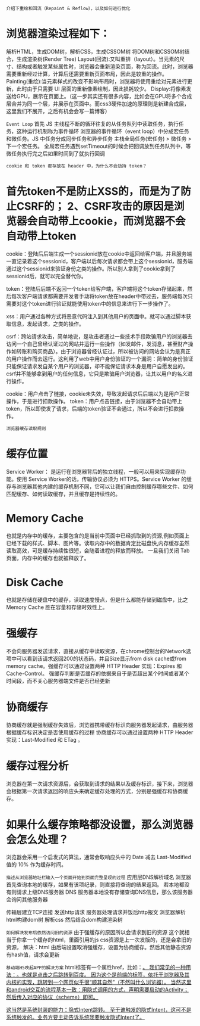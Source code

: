 `介绍下重绘和回流（Repaint & Reflow），以及如何进行优化`
# 浏览器渲染过程如下：
解析HTML，生成DOM树，解析CSS，生成CSSOM树
将DOM树和CSSOM树结合，生成渲染树(Render Tree)
Layout(回流):又叫重排（layout）。当元素的尺寸、结构或者触发某些属性时，浏览器会重新渲染页面，称为回流。此时，浏览器需要重新经过计算，计算后还需要重新页面布局，因此是较重的操作。
Painting(重绘):当元素样式的改变不影响布局时，浏览器将使用重绘对元素进行更新，此时由于只需要 UI 层面的重新像素绘制，因此损耗较少。
Display:将像素发送给GPU，展示在页面上。（这一步其实还有很多内容，比如会在GPU将多个合成层合并为同一个层，并展示在页面中。而css3硬件加速的原理则是新建合成层，这里我们不展开，之后有机会会写一篇博客）


`Event Loop`
首先 JS 主线程不断的循环往复的从任务队列中读取任务，执行任务，这种运行机制称为事件循环
浏览器的事件循环（event loop）中分成宏任务和微任务。JS 中任务分成同步任务和异步任务
主栈全局任务(宏任务) > 微任务 > 下一个宏任务。
全局宏任务遇到setTimeout的时候会把回调放到任务队列中，等微任务执行完之后如果时间到了就执行回调



`cookie 和 token 都存放在 header 中，为什么不会劫持 token？`
# 首先token不是防止XSS的，而是为了防止CSRF的； 2、CSRF攻击的原因是浏览器会自动带上cookie，而浏览器不会自动带上token
cookie：登陆后后端生成一个sessionid放在cookie中返回给客户端，并且服务端一直记录着这个sessionid，客户端以后每次请求都会带上这个sessionid，服务端通过这个sessionid来验证身份之类的操作。所以别人拿到了cookie拿到了sessionid后，就可以完全替代你。

token：登陆后后端不返回一个token给客户端，客户端将这个token存储起来，然后每次客户端请求都需要开发者手动将token放在header中带过去，服务端每次只需要对这个token进行验证就能使用token中的信息来进行下一步操作了。

xss：用户通过各种方式将恶意代码注入到其他用户的页面中。就可以通过脚本获取信息，发起请求，之类的操作。

csrf：跨站请求攻击，简单地说，是攻击者通过一些技术手段欺骗用户的浏览器去访问一个自己曾经认证过的网站并运行一些操作（如发邮件，发消息，甚至财产操作如转账和购买商品）。由于浏览器曾经认证过，所以被访问的网站会认为是真正的用户操作而去运行。这利用了web中用户身份验证的一个漏洞：简单的身份验证只能保证请求发自某个用户的浏览器，却不能保证请求本身是用户自愿发出的。csrf并不能够拿到用户的任何信息，它只是欺骗用户浏览器，让其以用户的名义进行操作。

cookie：用户点击了链接，cookie未失效，导致发起请求后后端以为是用户正常操作，于是进行扣款操作。
token：用户点击链接，由于浏览器不会自动带上token，所以即使发了请求，后端的token验证不会通过，所以不会进行扣款操作。



`浏览器缓存读取规则`
# 缓存位置
Service Worker：
是运行在浏览器背后的独立线程，一般可以用来实现缓存功能。使用 Service Worker的话，传输协议必须为 HTTPS。Service Worker 的缓存与浏览器其他内建的缓存机制不同，它可以让我们自由控制缓存哪些文件、如何匹配缓存、如何读取缓存，并且缓存是持续性的。
# Memory Cache
也就是内存中的缓存，主要包含的是当前中页面中已经抓取到的资源,例如页面上已经下载的样式、脚本、图片等。读取内存中的数据肯定比磁盘快,内存缓存虽然读取高效，可是缓存持续性很短，会随着进程的释放而释放。 一旦我们关闭 Tab 页面，内存中的缓存也就被释放了。

# Disk Cache
也就是存储在硬盘中的缓存，读取速度慢点，但是什么都能存储到磁盘中，比之 Memory Cache 胜在容量和存储时效性上。


# 强缓存
不会向服务器发送请求，直接从缓存中读取资源，在chrome控制台的Network选项中可以看到该请求返回200的状态码，并且Size显示from disk cache或from memory cache。强缓存可以通过设置两种 HTTP Header 实现：Expires 和 Cache-Control。
强缓存判断是否缓存的依据来自于是否超出某个时间或者某个时间段，而不关心服务器端文件是否已经更新


# 协商缓存
协商缓存就是强制缓存失效后，浏览器携带缓存标识向服务器发起请求，由服务器根据缓存标识决定是否使用缓存的过程
协商缓存可以通过设置两种 HTTP Header 实现：Last-Modified 和 ETag 。

# 缓存过程分析
浏览器在第一次请求资源后，会获取到请求的结果以及缓存标识，接下来，浏览器会根据第一次请求返回的响应头来确定缓存处理的方式，分别是强缓存和协商缓存。

# 如果什么缓存策略都没设置，那么浏览器会怎么处理？
浏览器会采用一个启发式的算法，通常会取响应头中的 Date 减去 Last-Modified 值的 10% 作为缓存时间。




`描述从浏览器地址栏输入一个页面开始到页面完整呈现的过程`
应用层DNS解析域名
    浏览器首先查询本地的缓存，如果有该项纪录，则直接将查询的结果返回。
    若本地都没有则请求上级DNS服务器
    DNS 服务器本地没有存储查询DNS信息，那么该服务器会询问其他服务器

传输层建立TCP连接
发送http请求
服务器处理请求并饭后http报文
浏览器解析html构建dom树 解析css 然后结合dom构建渲染树




`如何解决发布后依然访问旧的资源`
由于强缓存的原因所以会请求到旧的资源
这个就相当于你拿一个缓存的html，里面引用的js  css资源是上一次发版的，还是会拿旧的资源，
解决：html 由后端设置取消强缓存，设置为协商缓存。然后其他静态资源有hash值，请求会更新



`移动端H5唤起APP的解决方案`
html标签有一个属性href，比如：<a href="...">。
我们常见的一种用法：<a href="``https://www.baidu.com``">。也就是点击之后跳转到百度。
因为这个是前端的标签，依托于浏览器及其内核的实现，跳转到一个网页似乎很“顺其自然”（不然叫什么浏览器）。
当然这里和android交互的流程基本一致：用隐式调用的方式，声明需要启动的Activity；然后<a href="">传入对应的协议（scheme）即可。

这当然是系统封装的能力：隐式Intent跳转。 至于谁触发的隐式Intent，这可不是系统触发的。业务方要主动告诉系统我要触发隐式Intent了。